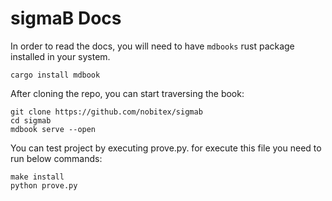 # sigmaB Docs

In order to read the docs, you will need to have `mdbooks` rust package installed in your system.

`cargo install mdbook`

After cloning the repo, you can start traversing the book:

```
git clone https://github.com/nobitex/sigmab
cd sigmab
mdbook serve --open
```

You can test project by executing prove.py. for execute this file you need to run below commands:

```
make install
python prove.py
```
